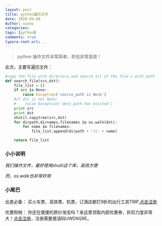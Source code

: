 ```yaml
---
layout: post
title: python遍历文件
date: 2020-04-09
Author: xuxeu
categories: 
tags: [python]
comments: true
typora-root-url: ..
---
```


> python 操作文件非常简单，却也非常高效！

此次，主要写遍历文件：

```python
#copy the file with directory,and search all of the file's with path
def search_file(src,dst):
    file_list = []
    if src is None:
        raise Exception('source_path is None')
    #if dst is not None:
    #    raise Exception('dest_path has existed')
    print src
    print dst
    shutil.copytree(src,dst)
    for dirpath,dirnames,filenames in os.walk(dst):
        for name in filenames:
            file_list.append(dirpath + '\\' + name)

    return file_list
```

### 小小说明

*我们操作文件，最好使用shutil这个库，高效方便*

*而，os.walk也非常好用*

### 小尾巴

出差必备：
买火车票、高铁票、机票，订酒店都打9折的出行工具TRIP,[点击注册](https://h5.itrip.world/#/register/6tpd1Z)

优惠购物：
你还在傻傻的原价淘宝吗？来这里领取内部优惠券，折扣力度非常大！[点击注册](http://url.cn/5KRkJq6)，注册需要邀请码UWD9Q9E。